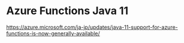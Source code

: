# Azure Functions Java 11

https://azure.microsoft.com/ja-jp/updates/java-11-support-for-azure-functions-is-now-generally-available/  
